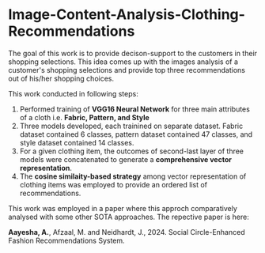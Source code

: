 # Image-Content-Analysis-Clothing-Recommendations
The goal of this work is to provide decison-support to the customers in their shopping selections.
This idea comes up with the images analysis of a customer's shopping selections and provide top three recommendations out of his/her shopping choices.

This work conducted in following steps:

1) Performed training of **VGG16 Neural Network** for three main attributes of a cloth i.e. **Fabric, Pattern, and Style**
2) Three models developed, each trainined on separate dataset. Fabric dataset contained 6 classes, pattern dataset contained 47 classes, and style dataset contained 14 classes.
3) For a given clothing item, the outcomes of second-last layer of three models were concatenated to generate a **comprehensive vector representation**.
4) The **cosine similaity-based strategy** among vector representation of clothing items was employed to provide an ordered list of recommendations.

This work was employed in a paper where this approch comparatively analysed with some other SOTA approaches. The repective paper is here:

**Aayesha, A.**, Afzaal, M. and Neidhardt, J., 2024. Social Circle-Enhanced Fashion Recommendations System.

   
